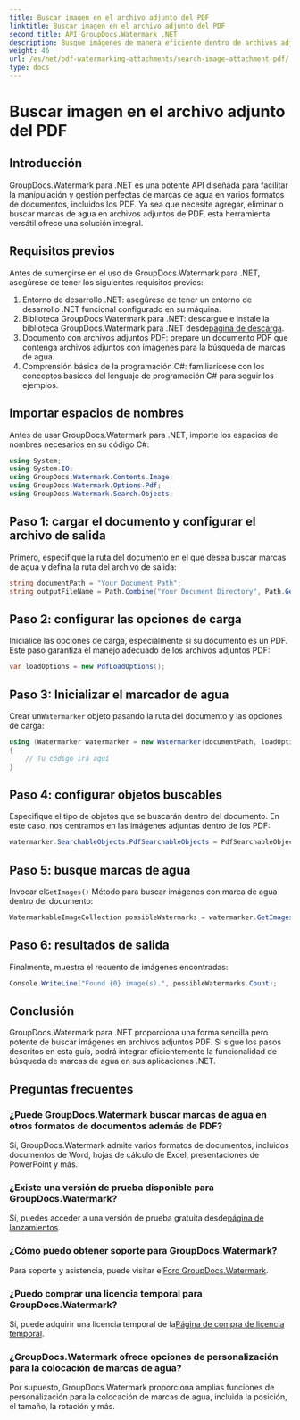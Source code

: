 ```yaml
---
title: Buscar imagen en el archivo adjunto del PDF
linktitle: Buscar imagen en el archivo adjunto del PDF
second_title: API GroupDocs.Watermark .NET
description: Busque imágenes de manera eficiente dentro de archivos adjuntos PDF utilizando GroupDocs.Watermark para .NET. Simplifique su proceso de gestión de marcas de agua sin esfuerzo.
weight: 46
url: /es/net/pdf-watermarking-attachments/search-image-attachment-pdf/
type: docs
---
```

# Buscar imagen en el archivo adjunto del PDF

## Introducción
GroupDocs.Watermark para .NET es una potente API diseñada para facilitar la manipulación y gestión perfectas de marcas de agua en varios formatos de documentos, incluidos los PDF. Ya sea que necesite agregar, eliminar o buscar marcas de agua en archivos adjuntos de PDF, esta herramienta versátil ofrece una solución integral.
## Requisitos previos
Antes de sumergirse en el uso de GroupDocs.Watermark para .NET, asegúrese de tener los siguientes requisitos previos:
1. Entorno de desarrollo .NET: asegúrese de tener un entorno de desarrollo .NET funcional configurado en su máquina.
2.  Biblioteca GroupDocs.Watermark para .NET: descargue e instale la biblioteca GroupDocs.Watermark para .NET desde[pagina de descarga](https://releases.groupdocs.com/Watermark/net/).
3. Documento con archivos adjuntos PDF: prepare un documento PDF que contenga archivos adjuntos con imágenes para la búsqueda de marcas de agua.
4. Comprensión básica de la programación C#: familiarícese con los conceptos básicos del lenguaje de programación C# para seguir los ejemplos.

## Importar espacios de nombres
Antes de usar GroupDocs.Watermark para .NET, importe los espacios de nombres necesarios en su código C#:
```csharp
using System;
using System.IO;
using GroupDocs.Watermark.Contents.Image;
using GroupDocs.Watermark.Options.Pdf;
using GroupDocs.Watermark.Search.Objects;
```
## Paso 1: cargar el documento y configurar el archivo de salida
Primero, especifique la ruta del documento en el que desea buscar marcas de agua y defina la ruta del archivo de salida:
```csharp
string documentPath = "Your Document Path";
string outputFileName = Path.Combine("Your Document Directory", Path.GetFileName(documentPath));
```
## Paso 2: configurar las opciones de carga
Inicialice las opciones de carga, especialmente si su documento es un PDF. Este paso garantiza el manejo adecuado de los archivos adjuntos PDF:
```csharp
var loadOptions = new PdfLoadOptions();
```
## Paso 3: Inicializar el marcador de agua
 Crear un`Watermarker` objeto pasando la ruta del documento y las opciones de carga:
```csharp
using (Watermarker watermarker = new Watermarker(documentPath, loadOptions))
{
    // Tu código irá aquí
}
```
## Paso 4: configurar objetos buscables
Especifique el tipo de objetos que se buscarán dentro del documento. En este caso, nos centramos en las imágenes adjuntas dentro de los PDF:
```csharp
watermarker.SearchableObjects.PdfSearchableObjects = PdfSearchableObjects.AttachedImages;
```
## Paso 5: busque marcas de agua
 Invocar el`GetImages()` Método para buscar imágenes con marca de agua dentro del documento:
```csharp
WatermarkableImageCollection possibleWatermarks = watermarker.GetImages();
```
## Paso 6: resultados de salida
Finalmente, muestra el recuento de imágenes encontradas:
```csharp
Console.WriteLine("Found {0} image(s).", possibleWatermarks.Count);
```

## Conclusión
GroupDocs.Watermark para .NET proporciona una forma sencilla pero potente de buscar imágenes en archivos adjuntos PDF. Si sigue los pasos descritos en esta guía, podrá integrar eficientemente la funcionalidad de búsqueda de marcas de agua en sus aplicaciones .NET.
## Preguntas frecuentes
### ¿Puede GroupDocs.Watermark buscar marcas de agua en otros formatos de documentos además de PDF?
Sí, GroupDocs.Watermark admite varios formatos de documentos, incluidos documentos de Word, hojas de cálculo de Excel, presentaciones de PowerPoint y más.
### ¿Existe una versión de prueba disponible para GroupDocs.Watermark?
 Sí, puedes acceder a una versión de prueba gratuita desde[página de lanzamientos](https://releases.groupdocs.com/).
### ¿Cómo puedo obtener soporte para GroupDocs.Watermark?
 Para soporte y asistencia, puede visitar el[Foro GroupDocs.Watermark](https://forum.groupdocs.com/c/watermark/19).
### ¿Puedo comprar una licencia temporal para GroupDocs.Watermark?
 Sí, puede adquirir una licencia temporal de la[Página de compra de licencia temporal](https://purchase.groupdocs.com/temporary-license/).
### ¿GroupDocs.Watermark ofrece opciones de personalización para la colocación de marcas de agua?
Por supuesto, GroupDocs.Watermark proporciona amplias funciones de personalización para la colocación de marcas de agua, incluida la posición, el tamaño, la rotación y más.